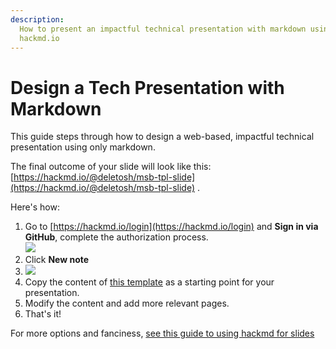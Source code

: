 ```yaml
---
description: 
  How to present an impactful technical presentation with markdown using
  hackmd.io
---
```


# Design a Tech Presentation with Markdown

This guide steps through how to design a web-based, impactful technical presentation using only markdown.

The final outcome of your slide will look like this: [https://hackmd.io/@deletosh/msb-tpl-slide](https://hackmd.io/@deletosh/msb-tpl-slide) .

Here's how:

1. Go to [https://hackmd.io/login](https://hackmd.io/login) and **Sign in via GitHub**, complete the authorization process.\
   ![](https://i.imgur.com/eNB9bym.png)
2. Click **New note**
3. ![](https://i.imgur.com/fhpeoBS.png)
4. Copy the content of [this template](https://raw.githubusercontent.com/msimbo/markdown-templates/main/hackmd-demo-presentation.md) as a starting point for your presentation.
5. Modify the content and add more relevant pages.
6. That's it!

For more options and fanciness, [see this guide to using hackmd for slides](https://hackmd.io/s/how-to-create-slide-deck)

